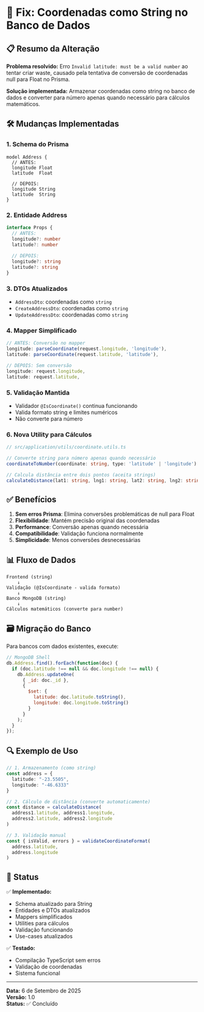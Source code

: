 # 🔧 Fix: Coordenadas como String no Banco de Dados

## 📋 Resumo da Alteração

**Problema resolvido:** Erro `Invalid latitude: must be a valid number` ao tentar criar waste, causado pela tentativa de conversão de coordenadas null para Float no Prisma.

**Solução implementada:** Armazenar coordenadas como string no banco de dados e converter para número apenas quando necessário para cálculos matemáticos.

## 🛠️ Mudanças Implementadas

### 1. Schema do Prisma
```prisma
model Address {
  // ANTES:
  longitude Float
  latitude  Float
  
  // DEPOIS:
  longitude String  
  latitude  String
}
```

### 2. Entidade Address
```typescript
interface Props {
  // ANTES:
  longitude?: number
  latitude?: number
  
  // DEPOIS: 
  longitude?: string
  latitude?: string
}
```

### 3. DTOs Atualizados
- `AddressDto`: coordenadas como `string`
- `CreateAddressDto`: coordenadas como `string`
- `UpdateAddressDto`: coordenadas como `string`

### 4. Mapper Simplificado
```typescript
// ANTES: Conversão no mapper
longitude: parseCoordinate(request.longitude, 'longitude'),
latitude: parseCoordinate(request.latitude, 'latitude'),

// DEPOIS: Sem conversão
longitude: request.longitude,
latitude: request.latitude,
```

### 5. Validação Mantida
- Validador `@IsCoordinate()` continua funcionando
- Valida formato string e limites numéricos
- Não converte para número

### 6. Nova Utility para Cálculos
```typescript
// src/application/utils/coordinate.utils.ts

// Converte string para número apenas quando necessário
coordinateToNumber(coordinate: string, type: 'latitude' | 'longitude'): number

// Calcula distância entre dois pontos (aceita strings)
calculateDistance(lat1: string, lng1: string, lat2: string, lng2: string): number
```

## ✅ Benefícios

1. **Sem erros Prisma**: Elimina conversões problemáticas de null para Float
2. **Flexibilidade**: Mantém precisão original das coordenadas
3. **Performance**: Conversão apenas quando necessária
4. **Compatibilidade**: Validação funciona normalmente
5. **Simplicidade**: Menos conversões desnecessárias

## 📊 Fluxo de Dados

```
Frontend (string) 
    ↓ 
Validação (@IsCoordinate - valida formato)
    ↓
Banco MongoDB (string)
    ↓
Cálculos matemáticos (converte para number)
```

## 🗃️ Migração do Banco

Para bancos com dados existentes, execute:

```javascript
// MongoDB Shell
db.Address.find().forEach(function(doc) {
  if (doc.latitude !== null && doc.longitude !== null) {
    db.Address.updateOne(
      { _id: doc._id },
      { 
        $set: { 
          latitude: doc.latitude.toString(),
          longitude: doc.longitude.toString()
        }
      }
    );
  }
});
```

## 🔍 Exemplo de Uso

```typescript
// 1. Armazenamento (como string)
const address = {
  latitude: "-23.5505",
  longitude: "-46.6333"
}

// 2. Cálculo de distância (converte automaticamente)
const distance = calculateDistance(
  address1.latitude, address1.longitude,
  address2.latitude, address2.longitude
)

// 3. Validação manual
const { isValid, errors } = validateCoordinateFormat(
  address.latitude, 
  address.longitude
)
```

## 🚀 Status

✅ **Implementado:**
- Schema atualizado para String
- Entidades e DTOs atualizados  
- Mappers simplificados
- Utilities para cálculos
- Validação funcionando
- Use-cases atualizados

✅ **Testado:**
- Compilação TypeScript sem erros
- Validação de coordenadas
- Sistema funcional

---

**Data:** 6 de Setembro de 2025  
**Versão:** 1.0  
**Status:** ✅ Concluído
